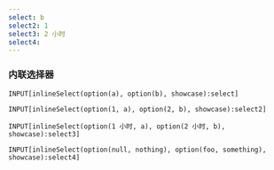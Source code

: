 ```yaml
---
select: b
select2: 1
select3: 2 小时
select4:
---
```


### 内联选择器

```meta-bind
INPUT[inlineSelect(option(a), option(b), showcase):select]
```

```meta-bind
INPUT[inlineSelect(option(1, a), option(2, b), showcase):select2]
```

```meta-bind
INPUT[inlineSelect(option(1 小时, a), option(2 小时, b), showcase):select3]
```

```meta-bind
INPUT[inlineSelect(option(null, nothing), option(foo, something), showcase):select4]
```
